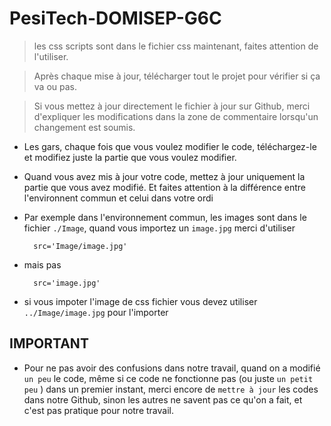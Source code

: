 # PesiTech-DOMISEP-G6C


> les css scripts sont dans le fichier css maintenant, faites attention de l'utiliser.

> Après chaque mise à jour, télécharger tout le projet pour vérifier si ça va ou pas.

> Si vous mettez à jour directement le fichier à jour sur Github, merci d'expliquer les modifications dans la zone de commentaire lorsqu'un changement est soumis.

* Les gars, chaque fois que vous voulez modifier le code, téléchargez-le et modifiez juste la partie que vous voulez modifier. 

* Quand vous avez mis à jour votre code, mettez à jour uniquement la partie que vous avez modifié. Et faites attention à la différence entre l'environnent commun et celui dans votre ordi 

* Par exemple dans l'environnement commun, les images sont dans le fichier `./Image`, quand vous importez un `image.jpg` merci d'utiliser 

        src='Image/image.jpg'
        
* mais pas 

        src='image.jpg'

* si vous impoter l'image de css fichier vous devez utiliser `../Image/image.jpg` pour l'importer

## IMPORTANT
* Pour ne pas  avoir des confusions dans notre travail, quand on a modifié `un peu` le code, même si ce code ne fonctionne pas (ou juste `un petit peu` ) dans un premier instant, merci encore de `mettre à jour` les codes dans notre Github, sinon les autres ne savent pas ce qu'on a fait, et c'est pas pratique pour notre travail.


